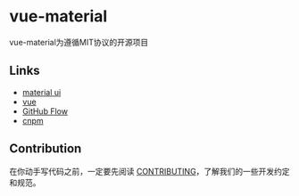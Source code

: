 # vue-material

vue-material为遵循MIT协议的开源项目

## Links

- [material ui](http://www.material-ui.com/)
- [vue](http://cn.vuejs.org/)
- [GitHub Flow](http://githubflow.github.io/)
- [cnpm](http://npm.taobao.org/)

## Contribution

在你动手写代码之前，一定要先阅读 [CONTRIBUTING](CONTRIBUTING.md)，了解我们的一些开发约定和规范。
